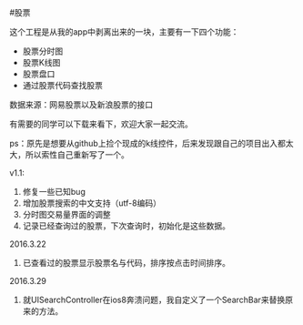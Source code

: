 #股票


这个工程是从我的app中剥离出来的一块，主要有一下四个功能：

* 股票分时图
* 股票K线图
* 股票盘口
* 通过股票代码查找股票

数据来源：网易股票以及新浪股票的接口

有需要的同学可以下载来看下，欢迎大家一起交流。

ps：原先是想要从github上捡个现成的k线控件，后来发现跟自己的项目出入都太大，所以索性自己重新写了一个。

v1.1:

1. 修复一些已知bug
2. 增加股票搜索的中文支持（utf-8编码）
3. 分时图交易量界面的调整
4. 记录已经查询过的股票，下次查询时，初始化是这些数据。

2016.3.22

1. 已查看过的股票显示股票名与代码，排序按点击时间排序。

2016.3.29

1. 就UISearchController在ios8奔溃问题，我自定义了一个SearchBar来替换原来的方法。